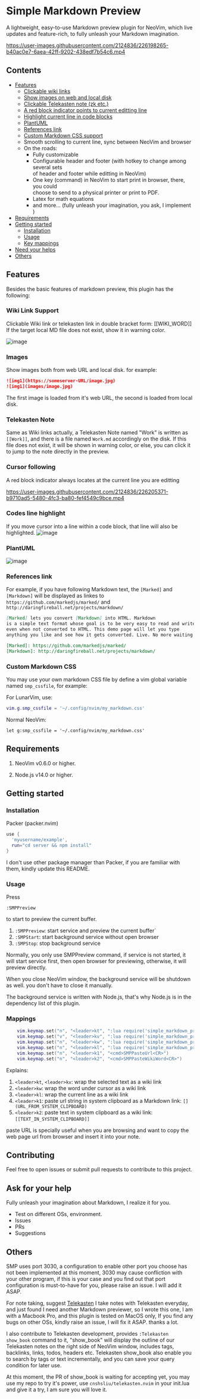 # Simple Markdown Preview

A lightweight, easy-to-use Markdown preview plugin for NeoVim, which live updates
and feature-rich, to fully unleash your Markdown imagination.

https://user-images.githubusercontent.com/2124836/226198265-b40ac0e7-6aea-42ff-9202-438edf7b54c6.mp4

## Contents

- [Features](#features)
  - [Clickable wiki links](#wiki-link-support)
  - [Show images on web and local disk](#images)
  - [Clickable Telekasten note (zk etc.)](#telekasten-note)
  - [A red block indicator points to current editting line](#cursor-following)
  - [Highlight current line in code blocks](#codes-line-highlight)
  - [PlantUML](#plantuml)
  - [References link](#references-link)
  - [Custom Markdown CSS support](#custom-markdown-css)
  - Smooth scrolling to current line, sync between NeoVim and browser
  - On the roads:
    - Fully customizable
    - Configurable header and footer (with hotkey to change among several sets  
      of header and footer while editting in NeoVim)
    - One key (command) in NeoVim to start print in browser, there, you could  
      choose to send to a physical printer or print to PDF.
    - Latex for math equations
    - and more... (fully unleash your imagination, you ask, I implement )
- [Requirements](#requirements)
- [Getting started](#getting-started)
  - [Installation](#installation)
  - [Usage](#usage)
  - [Key mappings](#mappings)
- [Need your helps](#ask-for-your-help)
- [Others](#others)

## Features

Besides the basic features of markdown preview, this plugin has the following:

### Wiki Link Support

Clickable Wiki link or telekasten link in double bracket form: \[\[WIKI_WORD]]
If the target local MD file does not exist, show it in warning color.

![image](https://user-images.githubusercontent.com/2124836/226204554-4d0bd902-553f-4742-987d-6c1aaf3427a8.png)

### Images

Show images both from web URL and local disk. for example:

```markdown
![img1](https://someserver-URL/image.jpg)
![img1](images/image.jpg)
```

The first image is loaded from it's web URL, the second is loaded from local disk.

### Telekasten Note

Same as Wiki links actually, a Telekasten Note named "Work" is written as `[[Work]]`,
and there is a file named `Work.md` accordingly on the disk.
If this file does not exist, it will be shown in warning color, or else, you can
click it to jump to the note directly in the preview.

### Cursor following

A red block indicator always locates at the current line you are editting

https://user-images.githubusercontent.com/2124836/226205371-b9710ad5-5480-4fc3-ba80-fef4549c9bce.mp4

### Codes line highlight

If you move cursor into a line within a code block, that line will also be highlighted.
![image](https://user-images.githubusercontent.com/2124836/226204837-fe3016c9-1b8b-476e-921a-f075764d27b3.png)

### PlantUML

![image](https://user-images.githubusercontent.com/2124836/226204621-2c3079b4-cf73-4da6-ad0e-be2b30efb819.png)

### References link

For example, if you have following Markdown text,
the `[Marked]` and `[Markdown]` will be displayed as
linkes to `https://github.com/markedjs/marked/` and `http://daringfireball.net/projects/markdown/`

```markdown
[Marked] lets you convert [Markdown] into HTML. Markdown
is a simple text format whose goal is to be very easy to read and write,
even when not converted to HTML. This demo page will let you type
anything you like and see how it gets converted. Live. No more waiting around.

[Marked]: https://github.com/markedjs/marked/
[Markdown]: http://daringfireball.net/projects/markdown/
```

### Custom Markdown CSS

You may use your own markdown CSS file by define a vim global variable
named `smp_cssfile`, for example:

For LunarVim, use:

```lua
vim.g.smp_cssfile = '~/.config/nvim/my_markdown.css'
```

Normal NeoVim:

```vim
let g:smp_cssfile = '~/.config/nvim/my_markdown.css'
```

## Requirements

1. NeoVim v0.6.0 or higher.

2. Node.js v14.0 or higher.

## Getting started

### Installation

Packer (packer.nvim)

```lua
use {
  'myusername/example',
  run="cd server && npm install"
}
```

I don't use other package manager than Packer, if you are familiar with them,
kindly update this README.

### Usage

Press

`:SMPPreview`

to start to preview the current buffer.

1. `:SMPPreview`: start service and preview the current buffer`
2. `:SMPStart`: start background service without open browser
3. `:SMPStop`: stop background service

Normally, you only use SMPPreview command, if service is not started,
it will start service first, then open browser for previewing, otherwise,
it will preview directly.

When you close NeoVim window, the background service will be shutdown
as well. you don't have to close it manually.

The background service is written with Node.js, that's why Node.js is
in the dependency list of this plugin.

### Mappings

```lua
    vim.keymap.set("n", "<leader>kt", ":lua require('simple_markdown_preview').wrapwiki_visual()<CR>")
    vim.keymap.set("v", "<leader>kv", ":lua require('simple_markdown_preview').wrapwiki_visual()<CR>")
    vim.keymap.set("n", "<leader>kw", ":lua require('simple_markdown_preview').wrapwiki_word()<CR>")
    vim.keymap.set("n", "<leader>kl", ":lua require('simple_markdown_preview').wrapwiki_line()<CR>")
    vim.keymap.set("n", "<leader>k1", "<cmd>SMPPasteUrl<CR>")
    vim.keymap.set("n", "<leader>k2", "<cmd>SMPPasteWikiWord<CR>")
```

Explains:

1. `<leader>kt`, `<leader>kv`: wrap the selected text as a wiki link
2. `<leader>kw`: wrap the word under cursor as a wiki link
3. `<leader>kl`: wrap the current line as a wiki link
4. `<leader>k1`: paste url string in system clipboard as a Markdown link: `[](URL_FROM_SYSTEM_CLIPBOARD)`
5. `<leader>k2`: paste text in system clipboard as a wiki link: `[[TEXT_IN_SYSTEM_CLIPBOARD]]`

paste URL is specially useful when you are browsing and want to copy the
web page url from browser and insert it into your note.

## Contributing

Feel free to open issues or submit pull requests to contribute to this project.

## Ask for your help

Fully unleash your imagination about Markdown, I realize it for you.

- Test on different OSs, environment.
- Issues
- PRs
- Suggestions

## Others

SMP uses port 3030, a configuration to enable other port
you choose has not been implemented at this moment,
3030 may cause confliction with your other program,
if this is your case and you find out that port configuration is
must-to-have for you, please raise an issue.
I will add it ASAP.

For note taking, suggest [Telekasten](https://github.com/renerocksai/telekasten.nvim)
I take notes with Telekasten everyday, and just found I need another Markdown
previewer, so I wrote this one,
I am with a Macbook Pro, and this plugin is tested on MacOS only,
If you find any bugs on other OSs, kindly raise an issue,
I will fix it ASAP. thanks a lot.

I also contribute to Telekasten development, provides `:Telekasten show_book`
command to it, "show_book" will display the outline of our Telekasten notes
on the right side of NeoVim window, includes tags, backlinks, links, todos,
headers etc. Telekasten show_book also enable you to search by tags or text
incrementally, and you can save your query condition for later use.

At this moment, the PR of show_book is waiting for accepting yet,
you may use my repo to try it's power,
use `cnshsliu/telekasten.nvim` in your init.lua and give it a try,
I am sure you will love it.
